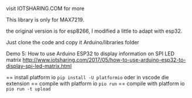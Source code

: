 visit IOTSHARING.COM for more

This library is only for MAX7219.

the original version is for esp8266, I modified a little to adapt with esp32.

Just clone the code and copy it Arduino/libraries folder

Demo 5: How to use Arduino ESP32 to display information on SPI LED matrix
http://www.iotsharing.com/2017/05/how-to-use-arduino-esp32-to-display-spi-led-matrix.html


== install platform io
```pip install -U platformio```
oder in vscode die extension
== compile with platform io
```pio run```
== compile with platform io
```pio run -t upload```
